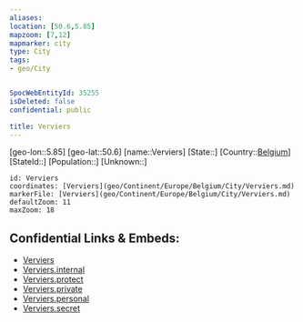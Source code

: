 ```yaml
---
aliases: 
location: [50.6,5.85]
mapzoom: [7,12] 
mapmarker: city 
type: City
tags:
- geo/City


SpocWebEntityId: 35255
isDeleted: false
confidential: public

title: Verviers
---
```

[geo-lon::5.85]
[geo-lat::50.6]
[name::Verviers]
[State::]
[Country::[Belgium](geo/Continent/Europe/Belgium.md)]
[StateId::]
[Population::]
[Unknown::]


```leaflet
id: Verviers
coordinates: [Verviers](geo/Continent/Europe/Belgium/City/Verviers.md)
markerFile: [Verviers](geo/Continent/Europe/Belgium/City/Verviers.md)
defaultZoom: 11 
maxZoom: 18
```


## Confidential Links & Embeds: 
- [Verviers](../../../../../../_public/geo/Continent/Europe/Belgium/City/Verviers.md) 
- [Verviers.internal](../../../../../../_internal/geo/Continent/Europe/Belgium/City/Verviers.internal.md) 
- [Verviers.protect](../../../../../../_protect/geo/Continent/Europe/Belgium/City/Verviers.protect.md) 
- [Verviers.private](../../../../../../_private/geo/Continent/Europe/Belgium/City/Verviers.private.md) 
- [Verviers.personal](../../../../../../_personal/geo/Continent/Europe/Belgium/City/Verviers.personal.md) 
- [Verviers.secret](../../../../../../_secret/geo/Continent/Europe/Belgium/City/Verviers.secret.md) 
